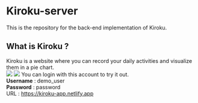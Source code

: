 # Kiroku-server
This is the repository for the back-end implementation of Kiroku.

## What is Kiroku ?
Kiroku is a website where you can record your daily activities and visualize them in a pie chart.  
![](https://user-images.githubusercontent.com/65438064/147901619-344b21fb-68f0-4f30-bc63-514e7aab7315.png)
![](https://user-images.githubusercontent.com/65438064/147901622-4866fb11-8c1e-412a-aded-0b7484133959.png)
You can login with this account to try it out.  
**Username** : demo_user  
**Password** : password  
URL : https://kiroku-app.netlify.app


